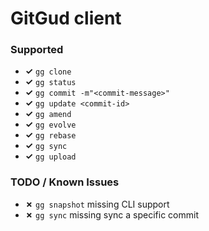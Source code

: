 # GitGud client

### Supported

- **✓** `gg clone`
- **✓** `gg status`
- **✓** `gg commit -m"<commit-message>"`
- **✓** `gg update <commit-id>`
- **✓** `gg amend`
- **✓** `gg evolve`
- **✓** `gg rebase`
- **✓** `gg sync`
- **✓** `gg upload`

### TODO / Known Issues

- **✗** `gg snapshot` missing CLI support
- **✗** `gg sync` missing sync a specific commit

